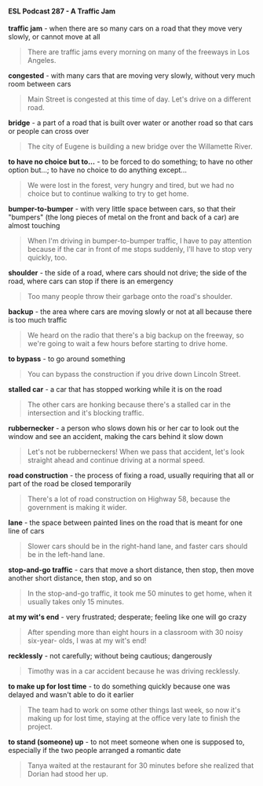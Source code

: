 #### ESL Podcast 287 - A Traffic Jam

**traffic jam** - when there are so many cars on a road that they move very slowly,
or cannot move at all

> There are traffic jams every morning on many of the freeways in Los Angeles.

**congested** - with many cars that are moving very slowly, without very much
room between cars

> Main Street is congested at this time of day. Let's drive on a different road.

**bridge** - a part of a road that is built over water or another road so that cars or
people can cross over

> The city of Eugene is building a new bridge over the Willamette River.

**to have no choice but to...** - to be forced to do something; to have no other
option but...; to have no choice to do anything except...

> We were lost in the forest, very hungry and tired, but we had no choice but to
continue walking to try to get home.

**bumper-to-bumper** - with very little space between cars, so that their "bumpers"
(the long pieces of metal on the front and back of a car) are almost touching

> When I'm driving in bumper-to-bumper traffic, I have to pay attention because if
the car in front of me stops suddenly, I'll have to stop very quickly, too.

**shoulder** - the side of a road, where cars should not drive; the side of the road,
where cars can stop if there is an emergency

> Too many people throw their garbage onto the road's shoulder.

**backup** - the area where cars are moving slowly or not at all because there is
too much traffic

> We heard on the radio that there's a big backup on the freeway, so we're going
to wait a few hours before starting to drive home.

**to bypass** - to go around something

> You can bypass the construction if you drive down Lincoln Street.

**stalled car** - a car that has stopped working while it is on the road

> The other cars are honking because there's a stalled car in the intersection and
it's blocking traffic.

**rubbernecker** - a person who slows down his or her car to look out the window
and see an accident, making the cars behind it slow down

> Let's not be rubberneckers! When we pass that accident, let's look straight
ahead and continue driving at a normal speed.

**road construction** - the process of fixing a road, usually requiring that all or part
of the road be closed temporarily

> There's a lot of road construction on Highway 58, because the government is
making it wider.

**lane** - the space between painted lines on the road that is meant for one line of
cars

> Slower cars should be in the right-hand lane, and faster cars should be in the
left-hand lane.

**stop-and-go traffic** - cars that move a short distance, then stop, then move
another short distance, then stop, and so on

> In the stop-and-go traffic, it took me 50 minutes to get home, when it usually
takes only 15 minutes.

**at my wit's end** - very frustrated; desperate; feeling like one will go crazy

> After spending more than eight hours in a classroom with 30 noisy six-year-
olds, I was at my wit's end!

**recklessly** - not carefully; without being cautious; dangerously

> Timothy was in a car accident because he was driving recklessly.

**to make up for lost time** - to do something quickly because one was delayed
and wasn't able to do it earlier

> The team had to work on some other things last week, so now it's making up for
lost time, staying at the office very late to finish the project.

**to stand (someone) up** - to not meet someone when one is supposed to,
especially if the two people arranged a romantic date

> Tanya waited at the restaurant for 30 minutes before she realized that Dorian
had stood her up.

